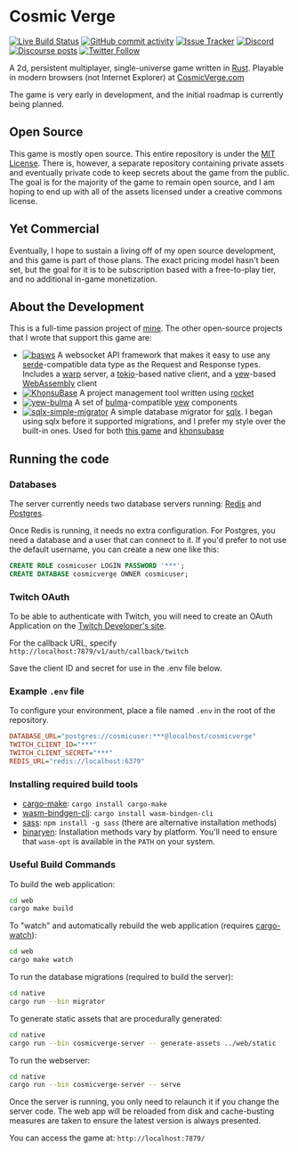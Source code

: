 # Cosmic Verge

[![Live Build Status](https://img.shields.io/github/workflow/status/khonsulabs/cosmicverge/Deploy/main)](https://github.com/khonsulabs/cosmicverge/actions?query=workflow:Deploy) [![GitHub commit activity](https://img.shields.io/github/commit-activity/m/khonsulabs/cosmicverge)](https://github.com/khonsulabs/cosmicverge) [![Issue Tracker](https://img.shields.io/badge/Issue%20Tracker-khonsubase-blue)](https://base.khonsulabs.com/project/cosmicverge) [![Discord](https://img.shields.io/discord/578968877866811403)](https://discord.khonsulabs.com/) [![Discourse posts](https://img.shields.io/discourse/posts?server=https%3A%2F%2Fcommunity.khonsulabs.com%2F)](https://community.khonsulabs.com) [![Twitter Follow](https://img.shields.io/twitter/follow/ectonDev?style=social)](https://twitter.com/ectonDev)

A 2d, persistent multiplayer, single-universe game written in [Rust](https://rust-lang.org). Playable in modern browsers (not Internet Explorer) at [CosmicVerge.com](https://cosmicverge.com)

The game is very early in development, and the initial roadmap is currently being planned.

## Open Source

This game is mostly open source. This entire repository is under the [MIT License](./LICENSE). There is, however, a separate repository containing private assets and eventually private code to keep secrets about the game from the public. The goal is for the majority of the game to remain open source, and I am hoping to end up with all of the assets licensed under a creative commons license.

## Yet Commercial

Eventually, I hope to sustain a living off of my open source development, and this game is part of those plans. The exact pricing model hasn't been set, but the goal for it is to be subscription based with a free-to-play tier, and no additional in-game monetization.

## About the Development

This is a full-time passion project of [mine](https://github.com/ecton). The other open-source projects that I wrote that support this game are:

- [![basws](https://img.shields.io/github/commit-activity/m/khonsulabs/basws?label=basws)](https://github.com/khonsulabs/basws) A websocket API framework that makes it easy to use any [serde](https://lib.rs/serde)-compatible data type as the Request and Response types. Includes a [warp](https://lib.rs/warp) server, a [tokio](https://tokio.rs)-based native client, and a [yew](https://yew.rs)-based [WebAssembly](https://webassembly.org) client
- [![KhonsuBase](https://img.shields.io/github/commit-activity/m/khonsulabs/khonsubase?label=khonsubase)](https://github.com/khonsulabs/khonsubase) A project management tool written using [rocket](https://rocket.rs)
- [![yew-bulma](https://img.shields.io/github/commit-activity/m/khonsulabs/yew-bulma?label=yew-bulma)](https://github.com/khonsulabs/yew-bulma) A set of [bulma](https://bulma.io)-compatible [yew](https://yew.rs) components
- [![sqlx-simple-migrator](https://img.shields.io/github/commit-activity/m/khonsulabs/sqlx-simple-migrator?label=sqlx-simple-migrator)](https://github.com/khonsulabs/sqlx-simple-migrator) A simple database migrator for [sqlx](https://lib.rs/sqlx). I began using sqlx before it supported migrations, and I prefer my style over the built-in ones. Used for both [this game](./native/migrations) and [khonsubase](https://github.com/khonsulabs/khonsubase)

## Running the code

### Databases

The server currently needs two database servers running: [Redis](https://redis.io) and [Postgres](https://postgresql.org).

Once Redis is running, it needs no extra configuration. For Postgres, you need a database and a user that can connect to it. If you'd prefer to not use the default username, you can create a new one like this:

```sql
CREATE ROLE cosmicuser LOGIN PASSWORD '***';
CREATE DATABASE cosmicverge OWNER cosmicuser;
```

### Twitch OAuth

To be able to authenticate with Twitch, you will need to create an OAuth Application on the [Twitch Developer's site](https://dev.twitch.tv/).

For the callback URL, specify `http://localhost:7879/v1/auth/callback/twitch`

Save the client ID and secret for use in the .env file below.

### Example `.env` file

To configure your environment, place a file named `.env` in the root of the repository.

```ini
DATABASE_URL="postgres://cosmicuser:***@localhost/cosmicverge"
TWITCH_CLIENT_ID="***"
TWITCH_CLIENT_SECRET="***"
REDIS_URL="redis://localhost:6379"
```

### Installing required build tools

- [cargo-make](https://lib.rs/cargo-make): `cargo install cargo-make`
- [wasm-bindgen-cli](https://lib.rs/wasm-bindgen-cli): `cargo install wasm-bindgen-cli`
- [sass](https://sass-lang.com/): `npm install -g sass` (there are alternative installation methods)
- [binaryen](https://github.com/WebAssembly/binaryen): Installation methods vary by platform. You'll need to ensure that `wasm-opt` is available in the `PATH` on your system.

### Useful Build Commands

To build the web application:

```bash
cd web
cargo make build
```

To "watch" and automatically rebuild the web application (requires [cargo-watch](https://lib.rs/cargo-watch)):

```bash
cd web
cargo make watch
```

To run the database migrations (required to build the server):

```bash
cd native
cargo run --bin migrator
```

To generate static assets that are procedurally generated:

```bash
cd native
cargo run --bin cosmicverge-server -- generate-assets ../web/static
```

To run the webserver:

```bash
cd native
cargo run --bin cosmicverge-server -- serve
```

Once the server is running, you only need to relaunch it if you change the server code. The web app will be reloaded from disk and cache-busting measures are taken to ensure the latest version is always presented.

You can access the game at: `http://localhost:7879/`
